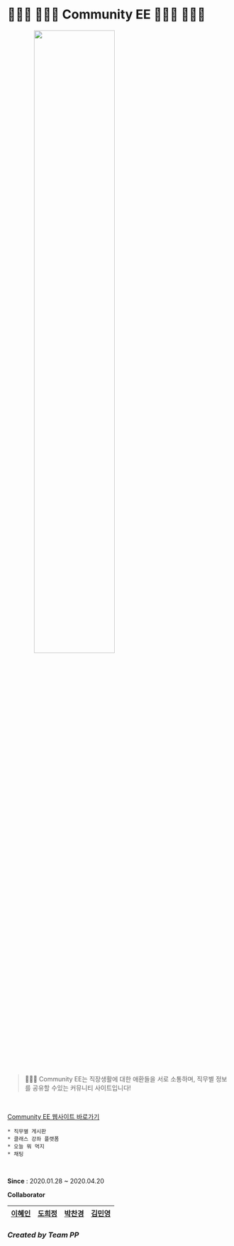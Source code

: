 👩🏽‍💻  👩🏼‍🎨 Community EE 🧑🏼‍🔧 👩🏼‍🚀
====================================
<img src="https://user-images.githubusercontent.com/53379734/79706065-dc6c4100-82f2-11ea-9ba6-38d5803cc731.jpg" width="60%" style="text-align:center;"></img>

> 💁🏻‍♀️ Community EE는 직장생활에 대한 애환들을 서로 소통하며, 직무별 정보를 공유할 수있는 커뮤니티 사이트입니다!

<br/>

[Community EE 웹사이트 바로가기](<http://ec2-13-124-180-143.ap-northeast-2.compute.amazonaws.com:8282/eepp/>)

    * 직무별 게시판
    * 클래스 강좌 플랫폼
    * 오늘 뭐 먹지
    * 채팅


<br/>

**Since** : 2020.01.28 ~ 2020.04.20

**Collaborator**

| [이혜인](<https://github.com/java-hyein>) | [도희정](<https://github.com/doeez>) | [박찬경](<https://github.com/rtnbrnch>) | [김민영](<https://github.com/mykim8710>) |
| :-----------------------------------: | :---------------------------------------: | :-------------------------------------: | :-------------------------------------: |

### ***Created by Team PP***
